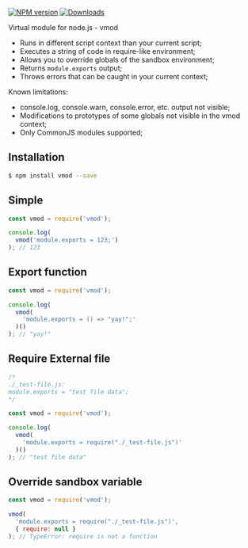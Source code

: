 [![NPM version](https://img.shields.io/npm/v/vmod.svg?style=flat-square)](https://www.npmjs.com/package/vmod)
[![Downloads](https://img.shields.io/npm/dm/vmod.svg?style=flat-square)](https://www.npmjs.com/package/vmod)

Virtual module for node.js - vmod

- Runs in different script context than your current script;
- Executes a string of code in require-like environment;
- Allows you to override globals of the sandbox environment;
- Returns `module.exports` output;
- Throws errors that can be caught in your current context;

Known limitations:
- console.log, console.warn, console.error, etc. output not visible;
- Modifications to prototypes of some globals not visible in the vmod context;
- Only CommonJS modules supported;

Installation
------------
```bash
$ npm install vmod --save
```

Simple
------
```js
const vmod = require('vmod');

console.log(
  vmod('module.exports = 123;')
); // 123
```

Export function
---------------
```js
const vmod = require('vmod');

console.log(
  vmod(
    'module.exports = () => "yay!";'
  )()
); // "yay!"
```

Require External file
---------------------
```js
/*
./_test-file.js:
module.exports = "test file data";
*/

const vmod = require('vmod');

console.log(
  vmod(
    'module.exports = require("./_test-file.js")'
  )()
); // "test file data"
```

Override sandbox variable
-------------------------
```js
const vmod = require('vmod');

vmod(
  'module.exports = require("./_test-file.js")',
  { require: null }
); // TypeError: require is not a function
```
